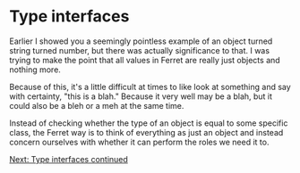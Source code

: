 # Type interfaces

Earlier I showed you a seemingly pointless example of an object
turned string turned number, but there was actually significance to that.
I was trying to make the point that all values in Ferret are really just
objects and nothing more. 

Because of this, it's a little difficult at times to like look at something
and say with  certainty, "this is a blah." Because it very well may be a
blah, but it could also be a bleh or a meh at the same time.

Instead of checking whether the type of an object is equal to
some specific class, the Ferret way is to think of everything as
just an object and instead concern ourselves with whether it
can perform the roles we need it to.

[Next: Type interfaces continued](45-type-interfaces-2.md)
